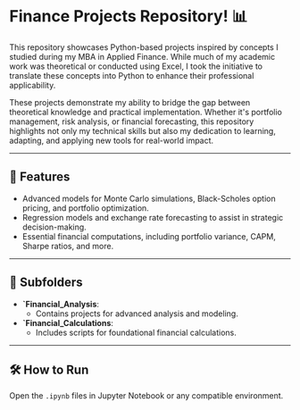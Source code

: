 # Finance Projects Repository! 📊

This repository showcases Python-based projects inspired by concepts I studied during my MBA in Applied Finance. While much of my academic work was theoretical or conducted using Excel, I took the initiative to translate these concepts into Python to enhance their professional applicability.

These projects demonstrate my ability to bridge the gap between theoretical knowledge and practical implementation. Whether it's portfolio management, risk analysis, or financial forecasting, this repository highlights not only my technical skills but also my dedication to learning, adapting, and applying new tools for real-world impact.

---

## 🌟 Features
  - Advanced models for Monte Carlo simulations, Black-Scholes option pricing, and portfolio optimization.
  - Regression models and exchange rate forecasting to assist in strategic decision-making.
  - Essential financial computations, including portfolio variance, CAPM, Sharpe ratios, and more.

---

## 📂 Subfolders
- **`Financial_Analysis**:
  - Contains projects for advanced analysis and modeling.
- **`Financial_Calculations**:
  - Includes scripts for foundational financial calculations.

---

## 🛠️ How to Run
Open the `.ipynb` files in Jupyter Notebook or any compatible environment.
